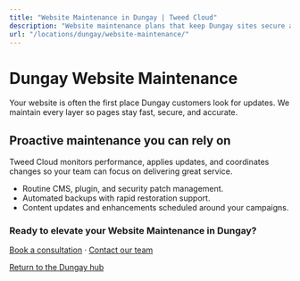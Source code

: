 ```yaml
---
title: "Website Maintenance in Dungay | Tweed Cloud"
description: "Website maintenance plans that keep Dungay sites secure and up to date."
url: "/locations/dungay/website-maintenance/"
---
```


# Dungay Website Maintenance

Your website is often the first place Dungay customers look for updates. We maintain every layer so pages stay fast, secure, and accurate.

## Proactive maintenance you can rely on

Tweed Cloud monitors performance, applies updates, and coordinates changes so your team can focus on delivering great service.

- Routine CMS, plugin, and security patch management.
- Automated backups with rapid restoration support.
- Content updates and enhancements scheduled around your campaigns.

### Ready to elevate your Website Maintenance in Dungay?

[Book a consultation](/consultation/) · [Contact our team](/contact/)

[Return to the Dungay hub](/locations/dungay/)
